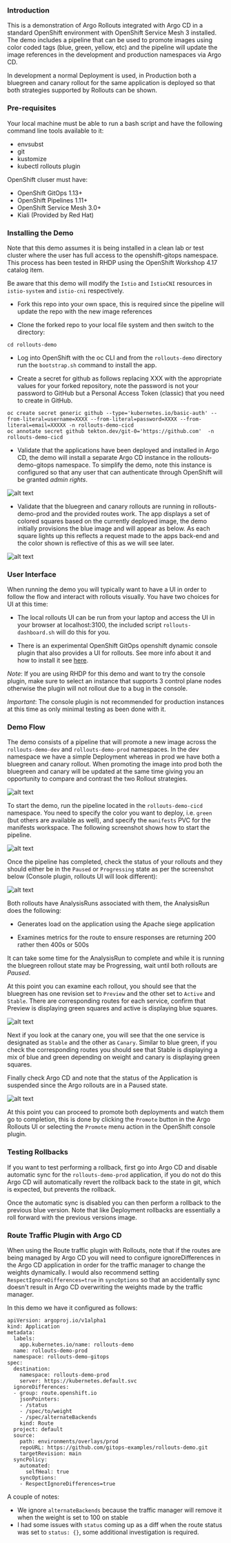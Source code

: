 ### Introduction

This is a demonstration of Argo Rollouts integrated with Argo CD in a standard OpenShift environment with OpenShift Service Mesh 3 installed. The demo
includes a pipeline that can be used to promote images using color coded tags (blue, green, yellow, etc) and the pipeline will
update the image references in the development and production namespaces via Argo CD.

In development a normal Deployment is used, in Production both a bluegreen and canary rollout for the same application is deployed
so that both strategies supported by Rollouts can be shown.

### Pre-requisites

Your local machine must be able to run a bash script and have the following command line tools available to it:
- envsubst
- git
- kustomize
- kubectl rollouts plugin

OpenShift cluser must have:

- OpenShift GitOps 1.13+
- OpenShift Pipelines 1.11+
- OpenShift Service Mesh 3.0+
- Kiali (Provided by Red Hat)

### Installing the Demo

Note that this demo assumes it is being installed in a clean lab or test cluster where the user has full access to the openshift-gitops namespace. This process has been tested in RHDP using the OpenShift Workshop 4.17 catalog item.

Be aware that this demo will modify the `Istio` and `IstioCNI` resources in `istio-system` and `istio-cni` respectively.

* Fork this repo into your own space, this is required since the pipeline will update the repo with the new image references

* Clone the forked repo to your local file system and then switch to the directory:

```cd rollouts-demo```

* Log into OpenShift with the oc CLI and from the `rollouts-demo` directory run the `bootstrap.sh` command to install the app.

* Create a secret for github as follows replacing XXX with the appropriate values for your forked repository, note the password is not your password to
GitHub but a Personal Access Token (classic) that you need to create in GitHub.

```
oc create secret generic github --type='kubernetes.io/basic-auth' --from-literal=username=XXXX --from-literal=password=XXXX --from-literal=email=XXXXX -n rollouts-demo-cicd
oc annotate secret github tekton.dev/git-0='https://github.com'  -n rollouts-demo-cicd
```

* Validate that the applications have been deployed and installed in Argo CD, the demo will install a separate Argo CD instance in the rollouts-demo-gitops namespace. To simplify the demo, note this instance
is configured so that any user that can authenticate through OpenShift will be granted *admin rights*.

![alt text](https://raw.githubusercontent.com/gitops-examples/rollouts-demo/main/docs/img/argo-cd-apps.png)

- Validate that the bluegreen and canary rollouts are running in rollouts-demo-prod and the provided routes work. The app displays a set of colored squares based on the currently deployed image, the demo initially provisions
the blue image and will appear as below. As each square lights up this reflects a request made to the apps back-end and the color shown is reflective of this as we will see later.

![alt text](https://raw.githubusercontent.com/gitops-examples/rollouts-demo/main/docs/img/rollout-app.png)

### User Interface

When running the demo you will typically want to have a UI in order to follow the flow and interact with rollouts visually. You have two choices for UI at this time:

* The local rollouts UI can be run from your laptop and access the UI in your browser at localhost:3100, the included script `rollouts-dashboard.sh` will do this for you.

* There is an experimental OpenShift GitOps openshift dynamic console plugin that also provides a UI for rollouts. See more info about it and how to install it see [here](https://github.com/gnunn-gitops/gitops-admin-plugin).

*Note*: If you are using RHDP for this demo and want to try the console plugin, make sure to select an instance that supports 3 control plane nodes otherwise the plugin will not rollout due to a bug in the console.

*Important*: The console plugin is not recommended for production instances at this time as only minimal testing as been done with it.

### Demo Flow

The demo consists of a pipeline that will promote a new image across the `rollouts-demo-dev` and `rollouts-demo-prod` namespaces. In the dev namespace we have a simple Deployment whereas in prod we have both a bluegreen and canary rollout. When promoting the image into prod both the bluegreen and canary will be updated at the same time giving you an opportunity to compare and contrast the two Rollout strategies.

![alt text](https://raw.githubusercontent.com/gitops-examples/rollouts-demo/main/docs/img/pipeline.png)

To start the demo, run the pipeline located in the `rollouts-demo-cicd` namespace. You need to specify the color you want to deploy, i.e. `green` (but others are available as well), and specify the `manifests` PVC for the manifests workspace. The following screenshot shows how to start the pipeline.

![alt text](https://raw.githubusercontent.com/gitops-examples/rollouts-demo/main/docs/img/start-pipeline.png)

Once the pipeline has completed, check the status of your rollouts and they should either be in the `Paused` or `Progressing` state as per the screenshot below (Console plugin, rollouts UI will look different):

![alt text](https://raw.githubusercontent.com/gitops-examples/rollouts-demo/main/docs/img/post-status.png)

Both rollouts have AnalysisRuns associated with them, the AnalysisRun does the following:

* Generates load on the application using the Apache siege application

* Examines metrics for the route to ensure responses are returning 200 rather then 400s or 500s

It can take some time for the AnalysisRun to complete and while it is running the bluegreen rollout state may be Progressing, wait until both rollouts are *Paused*.

At this point you can examine each rollout, you should see that the bluegreen has one revision set to `Preview` and the other set to `Active` and `Stable`. There are corresponding routes for each service, confirm that Preview is displaying green squares and active is displaying blue squares.

![alt text](https://raw.githubusercontent.com/gitops-examples/rollouts-demo/main/docs/img/blue-green-paused.png)

Next if you look at the canary one, you will see that the one service is designated as `Stable` and the other as `Canary`. Similar to blue green, if you check the corresponding routes you should see that Stable is displaying a mix of blue and green depending on weight and canary is displaying green squares.

Finally check Argo CD and note that the status of the Application is suspended since the Argo rollouts are in a Paused state.

![alt text](https://raw.githubusercontent.com/gitops-examples/rollouts-demo/main/docs/img/argo-suspended.png)

At this point you can proceed to promote both deployments and watch them go to completion, this is done by clicking the `Promote` button in the Argo Rollouts UI or selecting the `Promote` menu action in the OpenShift console plugin.

### Testing Rollbacks

If you want to test performing a rollback, first go into Argo CD and disable automatic sync for the `rollouts-demo-prod` application, if you do not do this Argo CD will automatically revert the rollback back to the state in git, which is expected, but prevents the rollback.

Once the automatic sync is disabled you can then perform a rollback to the previous blue version. Note that like Deployment rollbacks are essentially a roll forward with the previous versions image.

### Route Traffic Plugin with Argo CD

When using the Route traffic plugin with Rollouts, note that if the routes are being managed by Argo CD you will need to configure ignoreDifferences in the Argo CD application in order for the traffic manager to change the weights dynamically. I would also recommend setting `RespectIgnoreDifferences=true` in `syncOptions` so that an accidentally sync doesn't result in Argo CD overwriting the weights made by the traffic manager.

In this demo we have it configured as follows:

```
apiVersion: argoproj.io/v1alpha1
kind: Application
metadata:
  labels:
    app.kubernetes.io/name: rollouts-demo
  name: rollouts-demo-prod
  namespace: rollouts-demo-gitops
spec:
  destination:
    namespace: rollouts-demo-prod
    server: https://kubernetes.default.svc
  ignoreDifferences:
  - group: route.openshift.io
    jsonPointers:
    - /status
    - /spec/to/weight
    - /spec/alternateBackends
    kind: Route
  project: default
  source:
    path: environments/overlays/prod
    repoURL: https://github.com/gitops-examples/rollouts-demo.git
    targetRevision: main
  syncPolicy:
    automated:
      selfHeal: true
    syncOptions:
    - RespectIgnoreDifferences=true
```

A couple of notes:
- We ignore `alternateBackends` because the traffic manager will remove it when the weight is set to 100 on stable
- I had some issues with `status` coming up as a diff when the route status was set to `status: {}`, some additional investigation is required.
